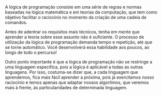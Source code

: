  A lógica de programação consiste em uma série de regras e normas baseadas na lógica matemática e em teorias da computação, que tem como objetivo facilitar o raciocínio no momento da criação de uma cadeia de comandos.

Antes de adentrar os requisitos mais técnicos, tenha em mente que aprender a teoria sobre esse assunto não é suficiente. O processo de utilização da lógica de programação demanda tempo e repetição, até que se torne automático. Você desenvolverá essa habilidade aos poucos, ao longo de todo o percurso!

Outro ponto importante é que a lógica de programação não se restringe a uma linguagem específica, pois a lógica é aplicável a todas as outras linguagens. Por isso, costuma-se dizer que, a cada linguagem que aprendemos, fica mais fácil aprender a próxima, pois já exercitamos nosso raciocínio e temos apenas que adaptar nossos algoritmos, que veremos mais à frente, às particularidades de determinada linguagem.

